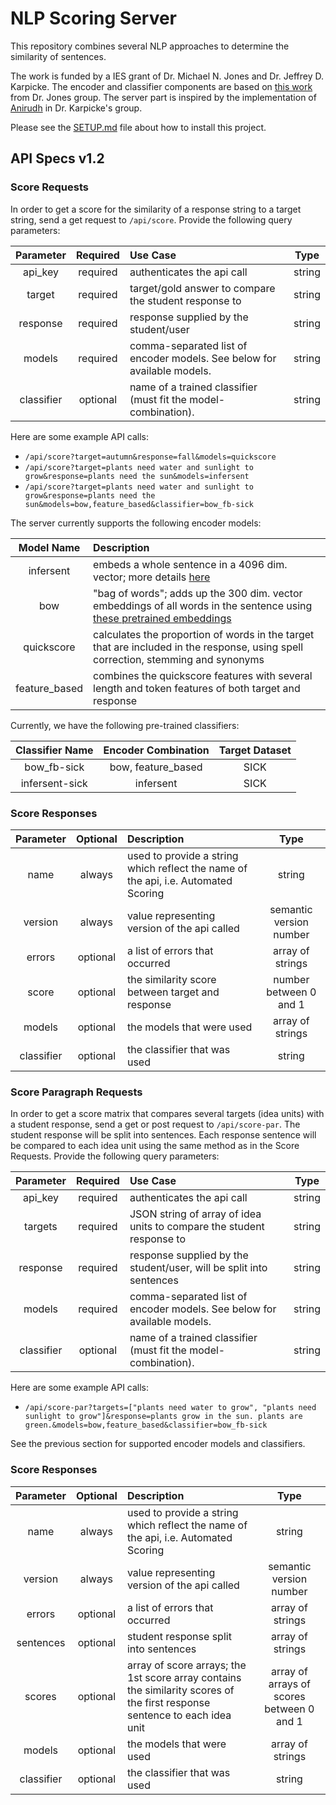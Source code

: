# NLP Scoring Server

This repository combines several NLP approaches to determine the similarity of sentences.

The work is funded by a IES grant of Dr. Michael N. Jones and Dr. Jeffrey D. Karpicke. The encoder and classifier components are based on [this work](https://github.com/FTAsr/STS) from Dr. Jones group. The server part is inspired by the implementation of [Anirudh](https://github.com/anirudhchellani) in Dr. Karpicke's group.

Please see the [SETUP.md](https://github.com/eweitnauer/nlp-scoring-server/blob/master/SETUP.md) file about how to install this project.

## API Specs v1.2

### Score Requests

In order to get a score for the similarity of a response string to a target string, send a get request to `/api/score`. Provide the following query parameters:

| Parameter | Required | Use Case | Type |
| :---: | :---: | :--- | :---: |
| api_key | required | authenticates the api call | string |
| target | required | target/gold answer to compare the student response to | string |
| response | required | response supplied by the student/user | string  |
| models | required | comma-separated list of encoder models. See below for available models. | string |
| classifier | optional | name of a trained classifier (must fit the model-combination). | string |

Here are some example API calls:

- `/api/score?target=autumn&response=fall&models=quickscore`
- `/api/score?target=plants need water and sunlight to grow&response=plants need the sun&models=infersent`
- `/api/score?target=plants need water and sunlight to grow&response=plants need the sun&models=bow,feature_based&classifier=bow_fb-sick`


The server currently supports the following encoder models:

| Model Name | Description |
| :---: | :--- |
| infersent | embeds a whole sentence in a 4096 dim. vector; more details [here](https://github.com/facebookresearch/InferSent) |
| bow | "bag of words"; adds up the 300 dim. vector embeddings of all words in the sentence using [these pretrained embeddings](https://drive.google.com/file/d/0B7XkCwpI5KDYNlNUTTlSS21pQmM/edit) |
| quickscore | calculates the proportion of words in the target that are included in the response, using spell correction, stemming and synonyms |
| feature_based | combines the quickscore features with several length and token features of both target and response |

Currently, we have the following pre-trained classifiers:

| Classifier Name | Encoder Combination | Target Dataset |
| :---: | :---: | :---: |
| bow_fb-sick | bow, feature_based | SICK |
| infersent-sick | infersent | SICK |

### Score Responses

| Parameter | Optional | Description | Type |
| :---: | :---: | :--- | :---: |
| name  | always | used to provide a string which reflect the name of the api, i.e. Automated Scoring | string |  
| version | always | value representing version of the api called | semantic version number |
| errors | optional | a list of errors that occurred | array of strings |
| score | optional | the similarity score between target and response | number between 0 and 1 |
| models | optional | the models that were used | array of strings |
| classifier | optional | the classifier that was used | string |



### Score Paragraph Requests

In order to get a score matrix that compares several targets (idea units) with a student response, send
a get or post request to `/api/score-par`. The student response will be split into sentences.
Each response sentence will be compared to each idea unit using the same method as in the Score Requests.
Provide the following query parameters:

| Parameter | Required | Use Case | Type |
| :---: | :---: | :--- | :---: |
| api_key | required | authenticates the api call | string |
| targets | required | JSON string of array of idea units to compare the student response to | string |
| response | required | response supplied by the student/user, will be split into sentences | string  |
| models | required | comma-separated list of encoder models. See below for available models. | string |
| classifier | optional | name of a trained classifier (must fit the model-combination). | string |

Here are some example API calls:

- `/api/score-par?targets=["plants need water to grow", "plants need sunlight to grow"]&response=plants grow in the sun. plants are green.&models=bow,feature_based&classifier=bow_fb-sick`

See the previous section for supported encoder models and classifiers.

### Score Responses

| Parameter | Optional | Description | Type |
| :---: | :---: | :--- | :---: |
| name  | always | used to provide a string which reflect the name of the api, i.e. Automated Scoring | string |  
| version | always | value representing version of the api called | semantic version number |
| errors | optional | a list of errors that occurred | array of strings |
| sentences | optional | student response split into sentences | array of strings |
| scores | optional | array of score arrays; the 1st score array contains the similarity scores of the first response sentence to each idea unit | array of arrays of scores between 0 and 1 |
| models | optional | the models that were used | array of strings |
| classifier | optional | the classifier that was used | string |
